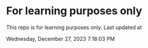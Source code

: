 # For learning purposes only
This repo is for learning purposes only.
Last updated at

Wednesday, December 27, 2023 7:18:03 PM

